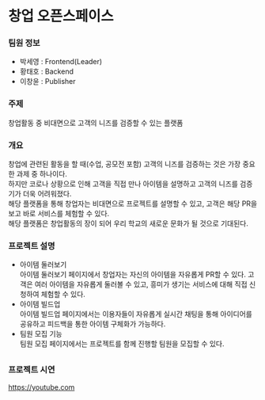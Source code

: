 # 창업 오픈스페이스

### 팀원 정보
* 박세영 : Frontend(Leader)
* 황태호 : Backend
* 이창윤 : Publisher

### 주제  
창업활동 중 비대면으로 고객의 니즈를 검증할 수 있는 플랫폼  

### 개요  
창업에 관련된 활동을 할 때(수업, 공모전 포함) 고객의 니즈를 검증하는 것은 가장 중요한 과제 중 하나이다.  
하지만 코로나 상황으로 인해 고객을 직접 만나 아이템을 설명하고 고객의 니즈를 검증기가 더욱 어려워졌다.   
해당 플랫폼을 통해 창업자는 비대면으로 프로젝트를 설명할 수 있고, 고객은 해당 PR을 보고 바로 서비스를 체험할 수 있다.  
해당 플랫폼은 창업활동의 장이 되어 우리 학교의 새로운 문화가 될 것으로 기대된다.

### 프로젝트 설명
* 아이템 둘러보기  
아이템 둘러보기 페이지에서 창업자는 자신의 아이템을 자유롭게 PR할 수 있다. 고객은 여러 아이템을 자유롭게 둘러볼 수 있고, 흥미가 생기는 서비스에 대해 직접 신청하여 체험할 수 있다.
* 아이템 빌드업  
아이템 빌드업 페이지에서는 이용자들이 자유롭게 실시간 채팅을 통해 아이디어를 공유하고 피드백을 통한 아이템 구체화가 가능하다.
* 팀원 모집 기능  
팀원 모집 페이지에서는 프로젝트를 함께 진행할 팀원을 모집할 수 있다.
##


### 프로젝트 시연
https://youtube.com
